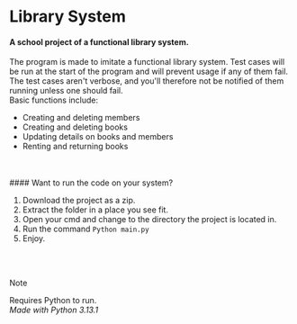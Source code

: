 # Library System
#### A school project of a functional library system.
The program is made to imitate a functional library system. Test cases will be run at the start of the program and will prevent usage if any of them fail.
The test cases aren't verbose, and you'll therefore not be notified of them running unless one should fail.\
Basic functions include:
 - Creating and deleting members
 - Creating and deleting books
 - Updating details on books and members
 - Renting and returning books
<br/>
<br/>
#### Want to run the code on your system?

1. Download the project as a zip.
2. Extract the folder in a place you see fit.
3. Open your cmd and change to the directory the project is located in.
4. Run the command ``Python main.py``
5. Enjoy.
<br/>
<br/>

> [!NOTE]
> Requires Python to run.\
> *Made with Python 3.13.1*
